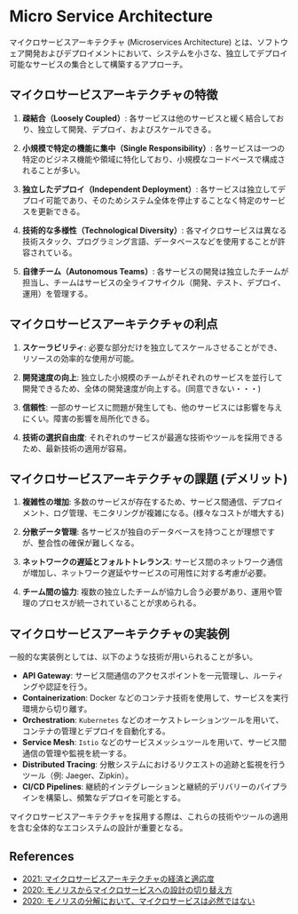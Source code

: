 # Micro Service Architecture

マイクロサービスアーキテクチャ (Microservices Architecture) とは、ソフトウェア開発およびデプロイメントにおいて、システムを小さな、独立してデプロイ可能なサービスの集合として構築するアプローチ。

## マイクロサービスアーキテクチャの特徴

1. **疎結合（Loosely Coupled）**:
   各サービスは他のサービスと緩く結合しており、独立して開発、デプロイ、およびスケールできる。

2. **小規模で特定の機能に集中（Single Responsibility）**:
   各サービスは一つの特定のビジネス機能や領域に特化しており、小規模なコードベースで構成されることが多い。

3. **独立したデプロイ（Independent Deployment）**:
   各サービスは独立してデプロイ可能であり、そのためシステム全体を停止することなく特定のサービスを更新できる。

4. **技術的な多様性（Technological Diversity）**:
   各マイクロサービスは異なる技術スタック、プログラミング言語、データベースなどを使用することが許容されている。

5. **自律チーム（Autonomous Teams）**:
   各サービスの開発は独立したチームが担当し、チームはサービスの全ライフサイクル（開発、テスト、デプロイ、運用）を管理する。

## マイクロサービスアーキテクチャの利点

1. **スケーラビリティ**:
   必要な部分だけを独立してスケールさせることができ、リソースの効率的な使用が可能。

2. **開発速度の向上**:
   独立した小規模のチームがそれぞれのサービスを並行して開発できるため、全体の開発速度が向上する。(同意できない・・・)

3. **信頼性**:
   一部のサービスに問題が発生しても、他のサービスには影響を与えにくい。障害の影響を局所化できる。

4. **技術の選択自由度**:
   それぞれのサービスが最適な技術やツールを採用できるため、最新技術の適用が容易。

## マイクロサービスアーキテクチャの課題 (デメリット)

1. **複雑性の増加**:
   多数のサービスが存在するため、サービス間通信、デプロイメント、ログ管理、モニタリングが複雑になる。(様々なコストが増大する)

2. **分散データ管理**:
   各サービスが独自のデータベースを持つことが理想ですが、整合性の確保が難しくなる。

3. **ネットワークの遅延とフォルトトレランス**:
   サービス間のネットワーク通信が増加し、ネットワーク遅延やサービスの可用性に対する考慮が必要。

4. **チーム間の協力**:
   複数の独立したチームが協力し合う必要があり、運用や管理のプロセスが統一されていることが求められる。

## マイクロサービスアーキテクチャの実装例

一般的な実装例としては、以下のような技術が用いられることが多い。

- **API Gateway**: サービス間通信のアクセスポイントを一元管理し、ルーティングや認証を行う。
- **Containerization**: Docker などのコンテナ技術を使用して、サービスを実行環境から切り離す。
- **Orchestration**: `Kubernetes` などのオーケストレーションツールを用いて、コンテナの管理とデプロイを自動化する。
- **Service Mesh**: `Istio` などのサービスメッシュツールを用いて、サービス間通信の管理や監視を統一する。
- **Distributed Tracing**: 分散システムにおけるリクエストの追跡と監視を行うツール（例: Jaeger、Zipkin）。
- **CI/CD Pipelines**: 継続的インテグレーションと継続的デリバリーのパイプラインを構築し、頻繁なデプロイを可能とする。

マイクロサービスアーキテクチャを採用する際は、これらの技術やツールの適用を含む全体的なエコシステムの設計が重要となる。

## References

- [2021: マイクロサービスアーキテクチャの経済と適応度](https://qiita.com/hirokidaichi/items/4d8f3479b52d00d00eba)
- [2020: モノリスからマイクロサービスへの設計の切り替え方](https://qiita.com/yohira_dev/items/c1a3c8e4023abcbeac4c)
- [2020: モノリスの分解において、マイクロサービスは必然ではない](https://www.infoq.com/jp/news/2020/06/monolith-decomposition-newman/)
